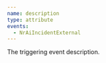 ```yaml
---
name: description
type: attribute
events:
  - NrAiIncidentExternal
---
```


The triggering event description.